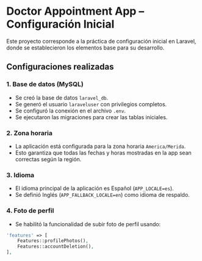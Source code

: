 # Doctor Appointment App – Configuración Inicial

Este proyecto corresponde a la práctica de configuración inicial en Laravel, donde se establecieron los elementos base para su desarrollo.

## Configuraciones realizadas

### 1. Base de datos (MySQL)
- Se creó la base de datos `laravel_db`.
- Se generó el usuario `laraveluser` con privilegios completos.
- Se configuró la conexión en el archivo `.env`.
- Se ejecutaron las migraciones para crear las tablas iniciales.

### 2. Zona horaria
- La aplicación está configurada para la zona horaria `America/Merida`.
- Esto garantiza que todas las fechas y horas mostradas en la app sean correctas según la región.

### 3. Idioma
- El idioma principal de la aplicación es Español (`APP_LOCALE=es`).
- Se definió Inglés (`APP_FALLBACK_LOCALE=en`) como idioma de respaldo.

### 4. Foto de perfil
- Se habilitó la funcionalidad de subir foto de perfil usando:
```php
'features' => [
    Features::profilePhotos(),
    Features::accountDeletion(),
],
